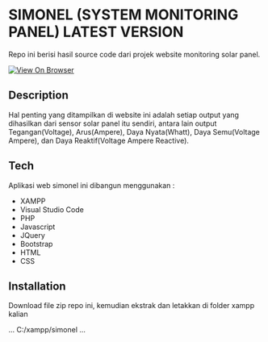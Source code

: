 # SIMONEL (SYSTEM MONITORING PANEL) LATEST VERSION

Repo ini berisi hasil source code dari projek website monitoring solar panel.

[![View On Browser](https://i.postimg.cc/151KmBMM/20230415-135720-COLLAGE.jpg)](https://elgaarisprastyo.com)


## Description

Hal penting yang ditampilkan di website ini adalah setiap output yang dihasilkan dari sensor solar panel itu sendiri, antara lain output Tegangan(Voltage), Arus(Ampere), Daya Nyata(Whatt), Daya Semu(Voltage Ampere), dan Daya Reaktif(Voltage Ampere Reactive).


## Tech

Aplikasi web simonel ini dibangun menggunakan :
- XAMPP
- Visual Studio Code
- PHP
- Javascript
- JQuery
- Bootstrap
- HTML
- CSS


## Installation

Download file zip repo ini, kemudian ekstrak dan letakkan di folder xampp kalian

...
C:/xampp/simonel
...
